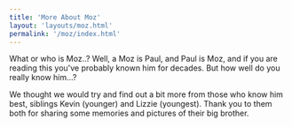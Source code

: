 ```yaml
---
title: 'More About Moz'
layout: 'layouts/moz.html'
permalink: '/moz/index.html'
---
```


What or who is Moz..? Well, a Moz is Paul, and Paul is Moz, and if you are reading this you've probably known him for decades. But how well do you really know him...?

We thought we would try and find out a bit more from those who know him best, siblings Kevin (younger) and Lizzie (youngest). Thank you to them both for sharing some memories and pictures of their big brother.
